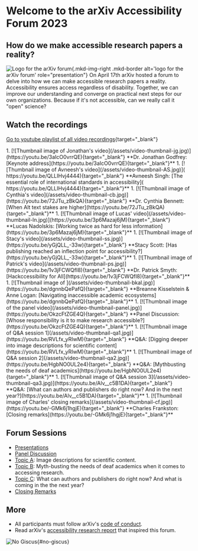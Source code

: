 # Welcome to the arXiv Accessibility Forum 2023
## How do we make accessible research papers a reality?
![Logo for the arXiv forum](../../assets/arxiv-lockup-forum-bgcolor.png){.mkd-img-right .mkd-border alt='logo for the arXiv forum' role="presentation"}
On April 17th arXiv hosted a forum to delve into how we can make accessible research papers a reality. Accessibility ensures access regardless of disability. Together, we can improve our understanding and converge on practical next steps for our own organizations. Because if it's not accessible, can we really call it "open" science?
<div style="clear:both;"></div>

## Watch the recordings
[Go to youtube playlist of all video recordings](https://youtube.com/playlist?list=PLYgeAMJvRZ6axwfwqkcjMaq0N80mtwBaq){target="_blank"}

<div class="mkd-ordered-list-third" markdown="1">
1. [![Thumbnail image of Jonathan's video](/assets/video-thumbnail-jg.jpg)](https://youtu.be/3aIcO0vrrQE){target="_blank"}
   **Dr. Jonathan Godfrey: [Keynote address](https://youtu.be/3aIcO0vrrQE){target="_blank"}**
1. [![Thumbnail image of Avneesh's video](/assets/video-thumbnail-AS.jpg)]( https://youtu.be/QLLIHvj4444){target="_blank"}
    **Avneesh Singh: [The essential role of international standards in accessibility]( https://youtu.be/QLLIHvj4444){target="_blank"}**
1. [![Thumbnail image of Cynthia's video](/assets/video-thumbnail-cb.jpg)](https://youtu.be/72JTu_zBkQA){target="_blank"}
    **Dr. Cynthia Bennett: [When Alt text stakes are higher](https://youtu.be/72JTu_zBkQA){target="_blank"}**
1. [![Thumbnail image of Lucas' video](/assets/video-thumbnail-ln.jpg)](https://youtu.be/3p6Mazaj6jM){target="_blank"}
    **Lucas Nadolskis: [Working twice as hard for less information](https://youtu.be/3p6Mazaj6jM){target="_blank"}**
1. [![Thumbnail image of Stacy's video](/assets/video-thumbnail-ss.jpg)](https://youtu.be/yGjQLL_-33w){target="_blank"}
    **Stacy Scott: [Has publishing reached an inflection point for accessibility?](https://youtu.be/yGjQLL_-33w){target="_blank"}**
1. [![Thumbnail image of Patrick's video](/assets/video-thumbnail-ps.jpg)](https://youtu.be/1v3jFCWQfI8){target="_blank"}
    **Dr. Patrick Smyth: [Hackccessibility for All](https://youtu.be/1v3jFCWQfI8){target="_blank"}**
1. [![Thumbnail image of ](/assets/video-thumbnail-bkal.jpg)](https://youtu.be/dgnnbQePafQ){target="_blank"}
    **Breanne Kisselstein & Anne Logan: [Navigating inaccessible academic ecosystems](https://youtu.be/dgnnbQePafQ){target="_blank"}**
1. [![Thumbnail image of the panel video](/assets/video-thumbnail-panel.jpg)](https://youtu.be/OkzcFtZGE4Q){target="_blank"}
    **Panel Discussion: [Whose responsibility is it to make research accessible?](https://youtu.be/OkzcFtZGE4Q){target="_blank"}**
1. [![Thumbnail image of Q&A session 1](/assets/video-thumbnail-qa1.jpg)](https://youtu.be/RVLfx_yRIwM){target="_blank"}
    **Q&A: [Digging deeper into image descriptions for scientific content](https://youtu.be/RVLfx_yRIwM){target="_blank"}**
1. [![Thumbnail image of Q&A session 2](/assets/video-thumbnail-qa2.jpg)](https://youtu.be/HgbNO0UL2e4){target="_blank"}
    **Q&A: [Mythbusting the needs of deaf academics](https://youtu.be/HgbNO0UL2e4){target="_blank"}**
1. [![Thumbnail image of Q&A session 3](/assets/video-thumbnail-qa3.jpg)](https://youtu.be/Alv__c5B1DA){target="_blank"}
    **Q&A: [What can authors and publishers do right now? And in the next year?](https://youtu.be/Alv__c5B1DA){target="_blank"}**
1. [![Thumbnail image of Charles' closing remarks](/assets/video-thumbnail-cf.jpg)](https://youtu.be/-GMk6j1hgjE){target="_blank"}
    **Charles Frankston: [Closing remarks](https://youtu.be/-GMk6j1hgjE){target="_blank"}**
</div>

## Forum Sessions
- [Presentations](presentations.md)
- [Panel Discussion](panel.md)
- [Topic A](alt-descriptions.md): Image descriptions for scientific content.
- [Topic B](mythbusting-deaf-needs.md): Myth-busting the needs of deaf academics when it comes to accessing research.
- [Topic C](authoring-and-publishing.md): What can authors and publishers do right now? And what is coming in the the next year?
- [Closing Remarks](next-steps.md)

## More
- All participants must follow arXiv's [code of conduct](https://info.arxiv.org/help/policies/code_of_conduct.html#inclusiveness-and-respect).
- Read arXiv's [accessibility research report](
https://info.arxiv.org/about/accessibility_research_report.html) that inspired this forum.

![No Giscus](){#no-giscus}
